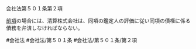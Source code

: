 会社法第５０１条第２項

[前項](会社法＿＿＿＿第５０１条第１項)の場合には、清算株式会社は、同項の鑑定人の評価に従い同項の債権に係る債務を弁済しなければならない。

#会社法
#会社法/第５０１条
#会社法/第５０１条/第２項
